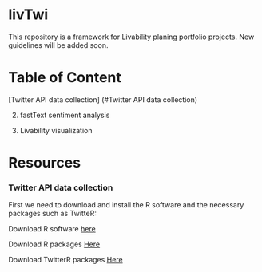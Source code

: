 # livTwi
This repository is a framework for Livability planing portfolio projects. New guidelines will be added soon.

# Table of Content
[Twitter API data collection] (#Twitter API data collection)

2. fastText sentiment analysis

3. Livability visualization

# Resources

### Twitter API data collection

First we need to download and install the R software and the necessary packages such as TwitteR:

Download R software [here](https://cran.r-project.org/bin/macosx/)

Download R packages [Here](https://cran.r-project.org/web/packages/nat/vignettes/Installation.html)

Download TwitterR packages [Here]( )
